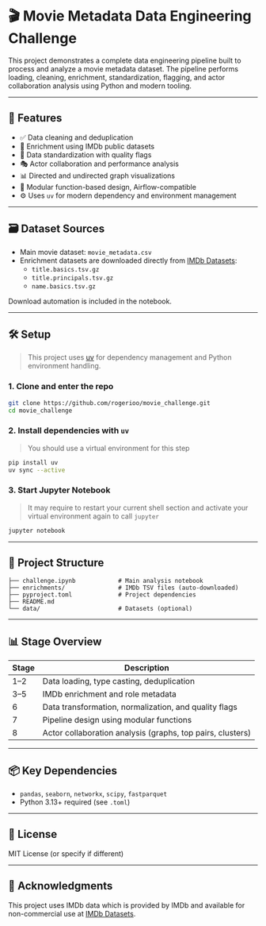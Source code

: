 # 🎬 Movie Metadata Data Engineering Challenge

This project demonstrates a complete data engineering pipeline built to process and analyze a movie metadata dataset. The pipeline performs loading, cleaning, enrichment, standardization, flagging, and actor collaboration analysis using Python and modern tooling.

---

## 🚀 Features

- ✅ Data cleaning and deduplication
- 🔗 Enrichment using IMDb public datasets
- 🧼 Data standardization with quality flags
- 🎭 Actor collaboration and performance analysis
- 📊 Directed and undirected graph visualizations
- 🧩 Modular function-based design, Airflow-compatible
- ⚙️ Uses `uv` for modern dependency and environment management

---

## 🗃️ Dataset Sources

- Main movie dataset: `movie_metadata.csv`
- Enrichment datasets are downloaded directly from [IMDb Datasets](https://datasets.imdbws.com/):
  - `title.basics.tsv.gz`
  - `title.principals.tsv.gz`
  - `name.basics.tsv.gz`

Download automation is included in the notebook.

---

## 🛠️ Setup

> This project uses [uv](https://github.com/astral-sh/uv) for dependency management and Python environment handling.

### 1. Clone and enter the repo

```bash
git clone https://github.com/rogerioo/movie_challenge.git
cd movie_challenge
```

### 2. Install dependencies with `uv`

> You should use a virtual environment for this step

```bash
pip install uv
uv sync --active
```

### 3. Start Jupyter Notebook

> It may require to restart your current shell section and activate your virtual environment again to call `jupyter`

```bash
jupyter notebook
```

---

## 📓 Project Structure

```plaintext
├── challenge.ipynb            # Main analysis notebook
├── enrichments/               # IMDb TSV files (auto-downloaded)
├── pyproject.toml             # Project dependencies
├── README.md
└── data/                      # Datasets (optional)
```

---

## 📊 Stage Overview

| Stage | Description |
|-------|-------------|
| 1–2   | Data loading, type casting, deduplication |
| 3–5   | IMDb enrichment and role metadata |
| 6     | Data transformation, normalization, and quality flags |
| 7     | Pipeline design using modular functions |
| 8     | Actor collaboration analysis (graphs, top pairs, clusters) |

---

## 📦 Key Dependencies

- `pandas`, `seaborn`, `networkx`, `scipy`, `fastparquet`
- Python 3.13+ required (see `.toml`)

---

## 📄 License

MIT License (or specify if different)

---

## 🤝 Acknowledgments

This project uses IMDb data which is provided by IMDb and available for non-commercial use at [IMDb Datasets](https://www.imdb.com/interfaces/).
